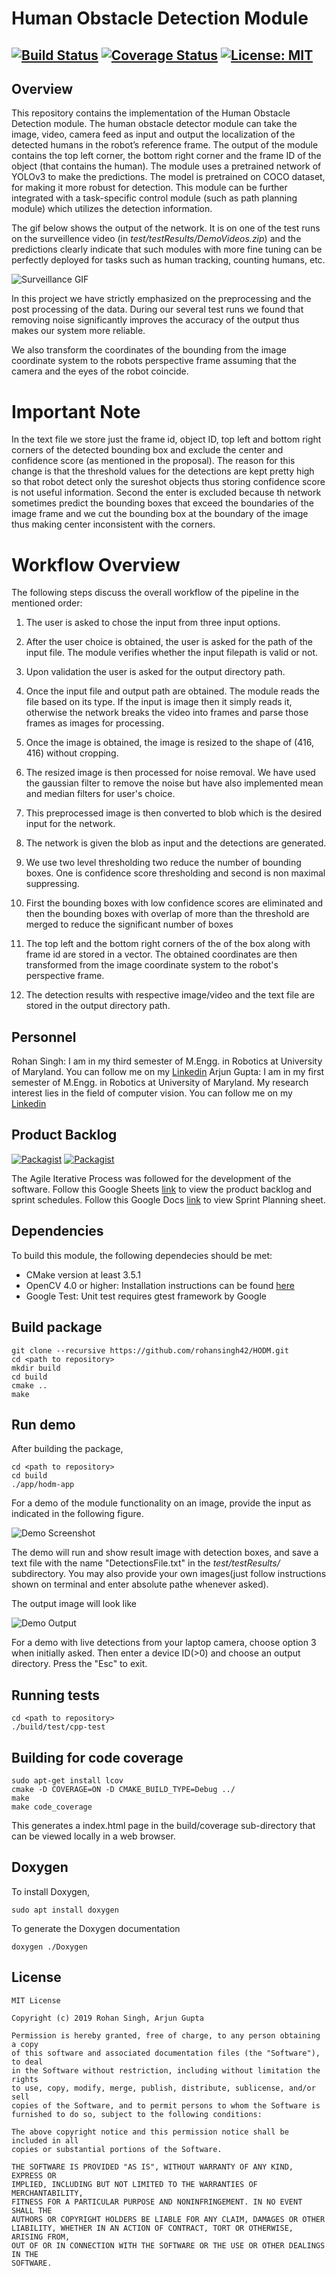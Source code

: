 # Human Obstacle Detection Module
[![Build Status](https://travis-ci.org/rohansingh42/HODM.svg?branch=master)](https://travis-ci.org/rohansingh42/HODM)
[![Coverage Status](https://coveralls.io/repos/github/rohansingh42/HODM/badge.svg?branch=master)](https://coveralls.io/github/rohansingh42/HODM?branch=master)
[![License: MIT](https://img.shields.io/badge/License-MIT-yellow.svg)](https://opensource.org/licenses/MIT)
---

## Overview

This repository contains the implementation of the Human Obstacle Detection module. The human obstacle detector module can take the image, video, camera feed as input and output the localization of the detected humans in the robot’s reference frame. The output of the module contains the top left corner, the bottom right corner and the frame ID of the object (that contains the human). The module uses a pretrained network of YOLOv3 to make the predictions. The model is pretrained on COCO dataset, for making it more robust for detection. This module can be further integrated with a task-specific control module (such as path planning module) which utilizes the detection information.

The gif below shows the output of the network. It is on one of the test runs on the surveillence video (in _test/testResults/DemoVideos.zip_) and the predictions clearly indicate that such modules with more fine tuning can be perfectly deployed for tasks such as human tracking, counting humans, etc. 

![Surveillance GIF](test/testResults/surveillanceVideo.gif)

In this project we have strictly emphasized on the preprocessing and the post processing of the data. During our several test runs we found that removing noise significantly improves the accuracy of the output thus makes our system more reliable.

We also transform the coordinates of the bounding from the image coordinate system to the robots perspective frame assuming that the camera and the eyes of the robot coincide. 


# Important Note

In the text file we store just the frame id, object ID, top left and bottom right corners of the detected bounding box and exclude the center and confidence score (as mentioned in the proposal). The reason for this change is that the threshold values for the detections are kept pretty high so that robot detect only the sureshot objects thus storing confidence score is not useful information. Second the enter is excluded because th network sometimes predict the bounding boxes that exceed the boundaries of the image frame and we cut the bounding box at the boundary of the image thus making center inconsistent with the corners. 

# Workflow Overview

The following steps discuss the overall workflow of the pipeline in the mentioned order:

  1. The user is asked to chose the input from three input options.

  2. After the user choice is obtained, the user is asked for the path of the input file. The module verifies whether the input filepath is valid or not.

  3. Upon validation the user is asked for the output directory path.

  4. Once the input file and output path are obtained. The module reads the file based on its type. If the input is image then it simply reads it, otherwise the network breaks the video into frames and parse those frames as images for processing.

  5. Once the image is obtained, the image is resized to the shape of (416, 416) without cropping.

  6. The resized image is then processed for noise removal. We have used the gaussian filter to remove the noise but have also implemented mean and median filters for user's choice.

  7. This preprocessed image is then converted to blob which is the desired input for the network.

  8. The network is given the blob as input and the detections are generated.

  9. We use two level thresholding two reduce the number of bounding boxes. One is confidence score thresholding and second is non maximal suppressing. 

  10. First the bounding boxes with low confidence scores are eliminated and then the bounding boxes with overlap of more than the threshold are merged to reduce the significant number of boxes

  11. The top left and the bottom right corners of the of the box along with frame id are stored in a vector. The obtained coordinates are then transformed from the image coordinate system to the robot's perspective frame.

  12. The detection results with respective image/video and the text file are stored in the output directory path.

## Personnel 

Rohan Singh: I am in my third semester of M.Engg. in Robotics at University of Maryland. You can follow me on my [Linkedin](www.linkedin.com/in/rohansingh42)
Arjun Gupta: I am in my first semester of M.Engg. in Robotics at University of Maryland. My research interest lies in the field of computer vision. You can follow me on my [Linkedin](https://www.linkedin.com/in/arjung27/)

## Product Backlog 
[![Packagist](https://img.shields.io/badge/AIP-Backlog-orange)](https://docs.google.com/spreadsheets/d/1Du2DV9m7JFUn_xO6RULXBDN6mna-3IR8e5ZURudZHeg/edit?usp=sharing)
[![Packagist](https://img.shields.io/badge/AIP-Sprint-brightgreen)](https://docs.google.com/document/d/1uqs_taycl7V5bicxRjuwfQ20OX_oftU3iqrRO5jNhTU/edit?usp=sharing)

The Agile Iterative Process was followed for the development of the software. Follow this Google Sheets [link](https://docs.google.com/spreadsheets/d/1Du2DV9m7JFUn_xO6RULXBDN6mna-3IR8e5ZURudZHeg/edit?usp=sharing) to view the product backlog and sprint schedules. Follow this Google Docs [link](https://docs.google.com/document/d/1uqs_taycl7V5bicxRjuwfQ20OX_oftU3iqrRO5jNhTU/edit?usp=sharing) to view Sprint Planning sheet.

## Dependencies
To build this module, the following dependecies should be met:

- CMake version at least 3.5.1
- OpenCV 4.0 or higher: Installation instructions can be found [here](https://www.learnopencv.com/install-opencv-4-on-ubuntu-16-04/)
- Google Test: Unit test requires gtest framework by Google

## Build package

```
git clone --recursive https://github.com/rohansingh42/HODM.git
cd <path to repository>
mkdir build
cd build
cmake ..
make
```

## Run demo
After building the package,
```
cd <path to repository>
cd build
./app/hodm-app
```
For a demo of the module functionality on an image, provide the input as indicated in the following figure.

![Demo Screenshot](test/testData/demoScreenshot.jpg)

The demo will run and show result image with detection boxes, and save a text file with the name "DetectionsFile.txt" in the _test/testResults/_ subdirectory. You may also provide your own images(just follow instructions shown on terminal and enter absolute pathe whenever asked).

The output image will look like 

![Demo Output](test/testResults/testImageDetection.jpg)

For a demo with live detections from your laptop camera, choose option 3 when initially asked. Then enter a device ID(>0) and choose an output directory. Press the "Esc" to exit.

## Running tests
```
cd <path to repository>
./build/test/cpp-test
```

## Building for code coverage 
```
sudo apt-get install lcov
cmake -D COVERAGE=ON -D CMAKE_BUILD_TYPE=Debug ../
make
make code_coverage
```
This generates a index.html page in the build/coverage sub-directory that can be viewed locally in a web browser.

## Doxygen
To install Doxygen, 
```
sudo apt install doxygen
```
To generate the Doxygen documentation 
```
doxygen ./Doxygen
```

## License

```
MIT License

Copyright (c) 2019 Rohan Singh, Arjun Gupta

Permission is hereby granted, free of charge, to any person obtaining a copy
of this software and associated documentation files (the "Software"), to deal
in the Software without restriction, including without limitation the rights
to use, copy, modify, merge, publish, distribute, sublicense, and/or sell
copies of the Software, and to permit persons to whom the Software is
furnished to do so, subject to the following conditions:

The above copyright notice and this permission notice shall be included in all
copies or substantial portions of the Software.

THE SOFTWARE IS PROVIDED "AS IS", WITHOUT WARRANTY OF ANY KIND, EXPRESS OR
IMPLIED, INCLUDING BUT NOT LIMITED TO THE WARRANTIES OF MERCHANTABILITY,
FITNESS FOR A PARTICULAR PURPOSE AND NONINFRINGEMENT. IN NO EVENT SHALL THE
AUTHORS OR COPYRIGHT HOLDERS BE LIABLE FOR ANY CLAIM, DAMAGES OR OTHER
LIABILITY, WHETHER IN AN ACTION OF CONTRACT, TORT OR OTHERWISE, ARISING FROM,
OUT OF OR IN CONNECTION WITH THE SOFTWARE OR THE USE OR OTHER DEALINGS IN THE
SOFTWARE.
```
